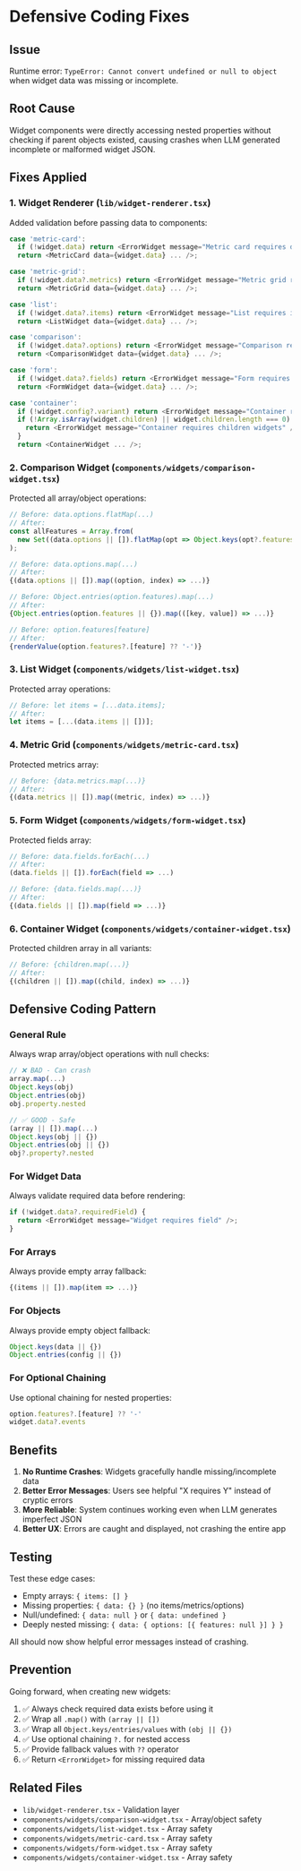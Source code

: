 # Defensive Coding Fixes

## Issue
Runtime error: `TypeError: Cannot convert undefined or null to object` when widget data was missing or incomplete.

## Root Cause
Widget components were directly accessing nested properties without checking if parent objects existed, causing crashes when LLM generated incomplete or malformed widget JSON.

## Fixes Applied

### 1. Widget Renderer (`lib/widget-renderer.tsx`)
Added validation before passing data to components:

```typescript
case 'metric-card':
  if (!widget.data) return <ErrorWidget message="Metric card requires data" />;
  return <MetricCard data={widget.data} ... />;

case 'metric-grid':
  if (!widget.data?.metrics) return <ErrorWidget message="Metric grid requires metrics data" />;
  return <MetricGrid data={widget.data} ... />;

case 'list':
  if (!widget.data?.items) return <ErrorWidget message="List requires items data" />;
  return <ListWidget data={widget.data} ... />;

case 'comparison':
  if (!widget.data?.options) return <ErrorWidget message="Comparison requires options data" />;
  return <ComparisonWidget data={widget.data} ... />;

case 'form':
  if (!widget.data?.fields) return <ErrorWidget message="Form requires fields data" />;
  return <FormWidget data={widget.data} ... />;

case 'container':
  if (!widget.config?.variant) return <ErrorWidget message="Container requires variant config" />;
  if (!Array.isArray(widget.children) || widget.children.length === 0) {
    return <ErrorWidget message="Container requires children widgets" />;
  }
  return <ContainerWidget ... />;
```

### 2. Comparison Widget (`components/widgets/comparison-widget.tsx`)
Protected all array/object operations:

```typescript
// Before: data.options.flatMap(...)
// After:
const allFeatures = Array.from(
  new Set((data.options || []).flatMap(opt => Object.keys(opt?.features || {})))
);

// Before: data.options.map(...)
// After:
{(data.options || []).map((option, index) => ...)}

// Before: Object.entries(option.features).map(...)
// After:
{Object.entries(option.features || {}).map(([key, value]) => ...)}

// Before: option.features[feature]
// After:
{renderValue(option.features?.[feature] ?? '-')}
```

### 3. List Widget (`components/widgets/list-widget.tsx`)
Protected array operations:

```typescript
// Before: let items = [...data.items];
// After:
let items = [...(data.items || [])];
```

### 4. Metric Grid (`components/widgets/metric-card.tsx`)
Protected metrics array:

```typescript
// Before: {data.metrics.map(...)}
// After:
{(data.metrics || []).map((metric, index) => ...)}
```

### 5. Form Widget (`components/widgets/form-widget.tsx`)
Protected fields array:

```typescript
// Before: data.fields.forEach(...)
// After:
(data.fields || []).forEach(field => ...)

// Before: {data.fields.map(...)}
// After:
{(data.fields || []).map(field => ...)}
```

### 6. Container Widget (`components/widgets/container-widget.tsx`)
Protected children array in all variants:

```typescript
// Before: {children.map(...)}
// After:
{(children || []).map((child, index) => ...)}
```

## Defensive Coding Pattern

### General Rule
Always wrap array/object operations with null checks:

```typescript
// ❌ BAD - Can crash
array.map(...)
Object.keys(obj)
Object.entries(obj)
obj.property.nested

// ✅ GOOD - Safe
(array || []).map(...)
Object.keys(obj || {})
Object.entries(obj || {})
obj?.property?.nested
```

### For Widget Data
Always validate required data before rendering:

```typescript
if (!widget.data?.requiredField) {
  return <ErrorWidget message="Widget requires field" />;
}
```

### For Arrays
Always provide empty array fallback:

```typescript
{(items || []).map(item => ...)}
```

### For Objects
Always provide empty object fallback:

```typescript
Object.keys(data || {})
Object.entries(config || {})
```

### For Optional Chaining
Use optional chaining for nested properties:

```typescript
option.features?.[feature] ?? '-'
widget.data?.events
```

## Benefits

1. **No Runtime Crashes**: Widgets gracefully handle missing/incomplete data
2. **Better Error Messages**: Users see helpful "X requires Y" instead of cryptic errors
3. **More Reliable**: System continues working even when LLM generates imperfect JSON
4. **Better UX**: Errors are caught and displayed, not crashing the entire app

## Testing

Test these edge cases:
- Empty arrays: `{ items: [] }`
- Missing properties: `{ data: {} }` (no items/metrics/options)
- Null/undefined: `{ data: null }` or `{ data: undefined }`
- Deeply nested missing: `{ data: { options: [{ features: null }] } }`

All should now show helpful error messages instead of crashing.

## Prevention

Going forward, when creating new widgets:
1. ✅ Always check required data exists before using it
2. ✅ Wrap all `.map()` with `(array || [])`
3. ✅ Wrap all `Object.keys/entries/values` with `(obj || {})`
4. ✅ Use optional chaining `?.` for nested access
5. ✅ Provide fallback values with `??` operator
6. ✅ Return `<ErrorWidget>` for missing required data

## Related Files

- `lib/widget-renderer.tsx` - Validation layer
- `components/widgets/comparison-widget.tsx` - Array/object safety
- `components/widgets/list-widget.tsx` - Array safety
- `components/widgets/metric-card.tsx` - Array safety
- `components/widgets/form-widget.tsx` - Array safety
- `components/widgets/container-widget.tsx` - Array safety

